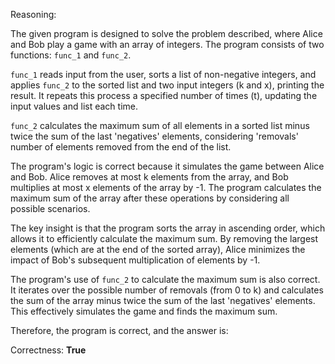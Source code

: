 Reasoning:

The given program is designed to solve the problem described, where Alice and Bob play a game with an array of integers. The program consists of two functions: `func_1` and `func_2`.

`func_1` reads input from the user, sorts a list of non-negative integers, and applies `func_2` to the sorted list and two input integers (k and x), printing the result. It repeats this process a specified number of times (t), updating the input values and list each time.

`func_2` calculates the maximum sum of all elements in a sorted list minus twice the sum of the last 'negatives' elements, considering 'removals' number of elements removed from the end of the list.

The program's logic is correct because it simulates the game between Alice and Bob. Alice removes at most k elements from the array, and Bob multiplies at most x elements of the array by -1. The program calculates the maximum sum of the array after these operations by considering all possible scenarios.

The key insight is that the program sorts the array in ascending order, which allows it to efficiently calculate the maximum sum. By removing the largest elements (which are at the end of the sorted array), Alice minimizes the impact of Bob's subsequent multiplication of elements by -1.

The program's use of `func_2` to calculate the maximum sum is also correct. It iterates over the possible number of removals (from 0 to k) and calculates the sum of the array minus twice the sum of the last 'negatives' elements. This effectively simulates the game and finds the maximum sum.

Therefore, the program is correct, and the answer is:

Correctness: **True**